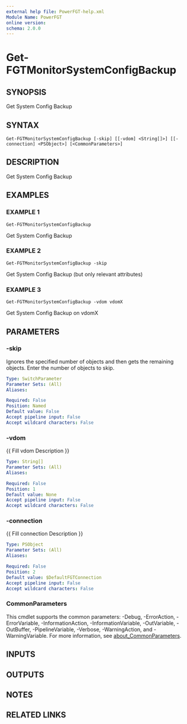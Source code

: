 ```yaml
---
external help file: PowerFGT-help.xml
Module Name: PowerFGT
online version:
schema: 2.0.0
---
```


# Get-FGTMonitorSystemConfigBackup

## SYNOPSIS
Get System Config Backup

## SYNTAX

```
Get-FGTMonitorSystemConfigBackup [-skip] [[-vdom] <String[]>] [[-connection] <PSObject>] [<CommonParameters>]
```

## DESCRIPTION
Get System Config Backup

## EXAMPLES

### EXAMPLE 1
```
Get-FGTMonitorSystemConfigBackup
```

Get System Config Backup

### EXAMPLE 2
```
Get-FGTMonitorSystemConfigBackup -skip
```

Get System Config Backup (but only relevant attributes)

### EXAMPLE 3
```
Get-FGTMonitorSystemConfigBackup -vdom vdomX
```

Get System Config Backup on vdomX

## PARAMETERS

### -skip
Ignores the specified number of objects and then gets the remaining objects.
Enter the number of objects to skip.

```yaml
Type: SwitchParameter
Parameter Sets: (All)
Aliases:

Required: False
Position: Named
Default value: False
Accept pipeline input: False
Accept wildcard characters: False
```

### -vdom
{{ Fill vdom Description }}

```yaml
Type: String[]
Parameter Sets: (All)
Aliases:

Required: False
Position: 1
Default value: None
Accept pipeline input: False
Accept wildcard characters: False
```

### -connection
{{ Fill connection Description }}

```yaml
Type: PSObject
Parameter Sets: (All)
Aliases:

Required: False
Position: 2
Default value: $DefaultFGTConnection
Accept pipeline input: False
Accept wildcard characters: False
```

### CommonParameters
This cmdlet supports the common parameters: -Debug, -ErrorAction, -ErrorVariable, -InformationAction, -InformationVariable, -OutVariable, -OutBuffer, -PipelineVariable, -Verbose, -WarningAction, and -WarningVariable. For more information, see [about_CommonParameters](http://go.microsoft.com/fwlink/?LinkID=113216).

## INPUTS

## OUTPUTS

## NOTES

## RELATED LINKS
